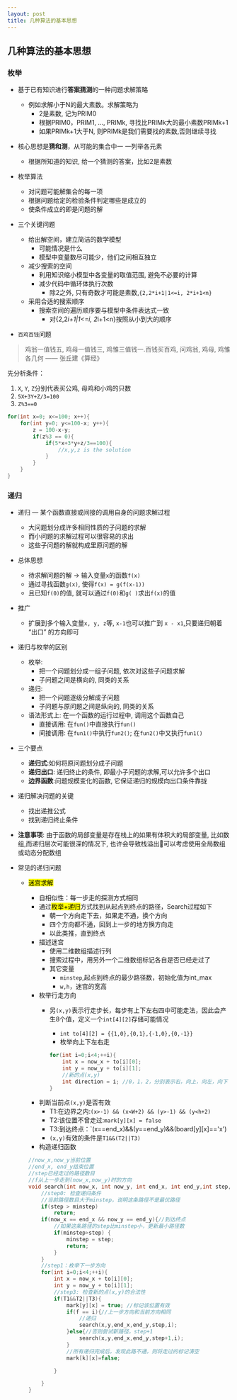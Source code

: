 ```yaml
---
layout: post
title: 几种算法的基本思想
---
```


## 几种算法的基本思想

### 枚举

- 基于已有知识进行**答案猜测**的一种问题求解策略
    - 例如求解小于N的最大素数。求解策略为
        - 2是素数, 记为PRIM0
        - 根据PRIM0，PRIM1, …, PRIMk, 寻找比PRIMk大的最小素数PRIMk+1
        - 如果PRIMk+1大于N, 则PRIMk是我们需要找的素数,否则继续寻找
- 核心思想是**猜和测**，从可能的集合中一 一列举各元素
    -  根据所知道的知识, 给一个猜测的答案，比如2是素数
- 枚举算法
    - 对问题可能解集合的每一项
    - 根据问题给定的检验条件判定哪些是成立的
    - 使条件成立的即是问题的解
- 三个关键问题
    - 给出解空间，建立简洁的数学模型
        - 可能情况是什么
        - 模型中变量数尽可能少，他们之间相互独立
    - 减少搜索的空间
        - 利用知识缩小模型中各变量的取值范围, 避免不必要的计算
        - 减少代码中循环体执行次数
            - 除2之外, 只有奇数才可能是素数,`{2,2*i+1|1<=i, 2*i+1<n}`
    - 采用合适的搜索顺序
        - 搜索空间的遍历顺序要与模型中条件表达式一致
            - 对{2,2*i+1|1<=i, 2*i+1<n}按照从小到大的顺序

- `百鸡百钱`问题

> 鸡翁一值钱五, 鸡母一值钱三, 鸡雏三值钱一.百钱买百鸡, 问鸡翁, 鸡母, 鸡雏各几何 —— 张丘建《算经》

先分析条件：

1. `X`, `Y`, `Z`分别代表买公鸡, 母鸡和小鸡的只数
2. `5X+3Y+Z/3=100`
3. `Z%3==0`

```cpp
for(int x=0; x<=100; x++){
    for(int y=0; y<=100-x; y++){
        z = 100-x-y;
        if(z%3 == 0){
            if(5*x+3*y+z/3==100){
                //x,y,z is the solution
            }
        }
    }
}
```

### 递归

- 递归 — 某个函数直接或间接的调用自身的问题求解过程
    - 大问题划分成许多相同性质的子问题的求解   
    - 而小问题的求解过程可以很容易的求出
    - 这些子问题的解就构成里原问题的解

- 总体思想
    - 待求解问题的解 -> 输入变量`x`的函数`f(x)`
    - 通过寻找函数`g(x)`, 使得`f(x) = g(f(x-1))`
    - 且已知`f(0)`的值, 就可以通过`f(0)`和`g( )`求出`f(x)`的值
- 推广
    - 扩展到多个输入变量`x, y, z`等, `x-1`也可以推广到 `x - x1`,只要递归朝着 “出口” 的方向即可

- 递归与枚举的区别
    - 枚举:
        - 把一个问题划分成一组子问题, 依次对这些子问题求解
        - 子问题之间是横向的, 同类的关系
    - 递归:
        - 把一个问题逐级分解成子问题
        - 子问题与原问题之间是纵向的, 同类的关系
    - 语法形式上: 在一个函数的运行过程中, 调用这个函数自己
        - 直接调用: 在`fun()`中直接执行`fun()`
        - 间接调用: 在`fun1()`中执行`fun2()`; 在`fun2()`中又执行`fun1()`

- 三个要点
    - **递归式**:如何将原问题划分成子问题
    - **递归出口**: 递归终止的条件, 即最小子问题的求解,可以允许多个出口
    - **边界函数**:问题规模变化的函数, 它保证递归的规模向出口条件靠拢

- 递归解决问题的关键
    - 找出递推公式
    - 找到递归终止条件
- **注意事项**: 由于函数的局部变量是存在栈上的如果有体积大的局部变量, 比如数组,而递归层次可能很深的情况下, 也许会导致栈溢出可以考虑使用全局数组或动态分配数组

- 常见的递归问题
    - <mark>迷宫求解</mark>
        - 自相似性：每一步走的探测方式相同
        - 通过<mark>枚举+递归</mark>方式找到从起点到终点的路径，Search过程如下
            - 朝一个方向走下去，如果走不通，换个方向
            - 四个方向都不通，回到上一步的地方换方向走
            - 以此类推，直到终点
        - 描述迷宫
            - 使用二维数组描述行列
            - 搜索过程中，用另外一个二维数组标记各自是否已经走过了
            - 其它变量
                - `minstep`,起点到终点的最少路径数，初始化值为int_max
                - `w,h`，迷宫的宽高
        - 枚举行走方向
            - 另`(x,y)`表示行走步长，每步有上下左右四中可能走法，因此会产生8个值，定义一个`int[4][2]`存储可能情况
                - `int to[4][2] = {{1,0},{0,1},{-1,0},{0,-1}}`
                - 枚举向上下左右走

                ```c
                for(int i=0;i<4;++i){
                    int x = now_x + to[i][0];
                    int y = now_y + to[i][1];
                    //新的点(x,y)
                    int direction = i; //0，1，2，分别表示右，向上，向左，向下
                }
                ```
        - 判断当前点`(x,y)`是否有效
            - T1:在边界之内:`(x>-1) && (x<W+2) && (y>-1) && (y<h+2)`
            - T2:该位置不曾走过:`mark[y][x] = false`
            - T3:到达终点：`(x==end_x)&&(y==end_y)&&(board[y][x]=='x')
            - `(x,y)`有效的条件是`T1&&(T2||T3)`    
        - 构造递归函数
        
        ```c
        //now_x,now_y当前位置
        //end_x, end_y结束位置
        //step已经走过的路径数目
        //f从上一步走到(now_x,now_y)时的方向
        void search(int now_x, int now_y, int end_x, int end_y,int step, int f){
            //step0: 检查递归条件
            //当前路径数目大于minstep，说明这条路径不是最优路径
            if(step > minstep) 
                return;
            if(now_x == end_x && now_y == end_y){//到达终点
                //如果这条路径的step比minstep小，更新最小路径数
                if(minstep>step) {
                    minstep = step;
                    return;
                }
            }
            //step1：枚举下一步方向
            for(int i=0;i<4;++i){
                int x = now_x + to[i][0];
                int y = now_y + to[i][1];
                //step3: 检查新的点(x,y)的合法性
                if(T1&&T2||T3){
                    mark[y][x] = true; //标记该位置有效
                    if(f == i){//上一步方向和当前方向相同
                        //递归
                        search(x,y,end_x,end_y,step,i);
                    }else{//否则尝试新路径，step+1
                        search(x,y,end_x,end_y,step+1,i);
                    }
                    //所有递归完成后，发现此路不通，则将走过的标记清空
                    mark[k][x]=false;

                }

            }
        }
        ```
              
                

